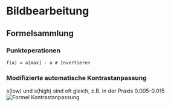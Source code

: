 # Bildbearbeitung
## Formelsammlung


### Punktoperationen
```
f(a) = a[max] - a # Invertieren
```

### Modifizierte automatische Kontrastanpassung
s(low) und s(high) sind oft gleich, z.B. in der Praxis 0.005-0.015
![Formel Kontrastanpassung](https://i.imgur.com/msuBhw5.png)
